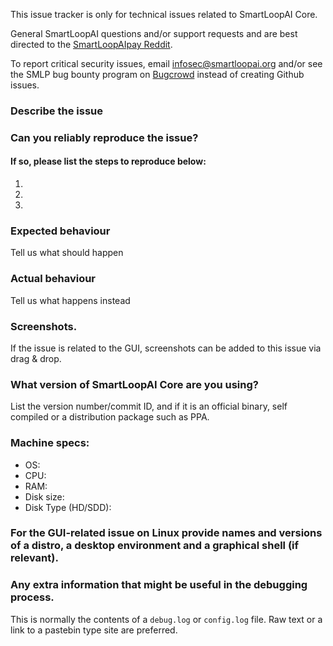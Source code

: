 <!--- Remove sections that do not apply -->

This issue tracker is only for technical issues related to SmartLoopAI Core.

General SmartLoopAI questions and/or support requests and are best directed to the [SmartLoopAIpay Reddit](https://www.reddit.com/r/smartloopaipay/).

To report critical security issues, email infosec@smartloopai.org and/or see the SMLP bug bounty program on [Bugcrowd](https://bugcrowd.com/smartloopaidigitalcash) instead of creating Github issues.

### Describe the issue

### Can you reliably reproduce the issue?
#### If so, please list the steps to reproduce below:
1.
2.
3.

### Expected behaviour
Tell us what should happen

### Actual behaviour
Tell us what happens instead

### Screenshots.
If the issue is related to the GUI, screenshots can be added to this issue via drag & drop.

### What version of SmartLoopAI Core are you using?
List the version number/commit ID, and if it is an official binary, self compiled or a distribution package such as PPA.

### Machine specs:
- OS:
- CPU:
- RAM:
- Disk size:
- Disk Type (HD/SDD):

### For the GUI-related issue on Linux provide names and versions of a distro, a desktop environment and a graphical shell (if relevant).

### Any extra information that might be useful in the debugging process.
This is normally the contents of a `debug.log` or `config.log` file. Raw text or a link to a pastebin type site are preferred.
